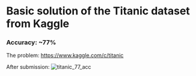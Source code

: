 # Basic solution of the Titanic dataset from Kaggle
### Accuracy: ~77%

The problem: https://www.kaggle.com/c/titanic

After submission:
![titanic_77_acc](https://user-images.githubusercontent.com/65763369/209139007-719f44e6-5369-40fb-8693-c309141a1a53.png)
